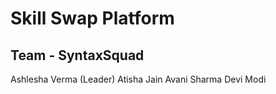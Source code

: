 # Skill Swap Platform

## Team - SyntaxSquad

Ashlesha Verma (Leader)
Atisha Jain
Avani Sharma
Devi Modi
